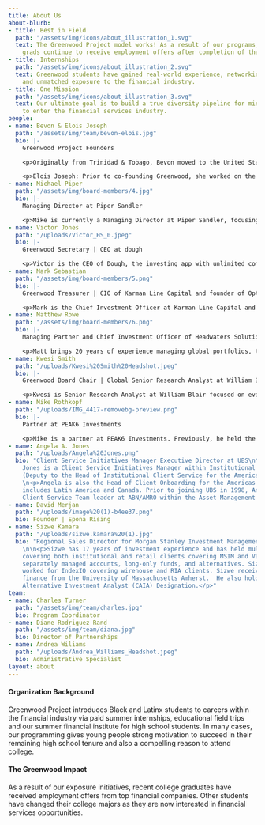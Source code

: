 ```yaml
---
title: About Us
about-blurb:
- title: Best in Field
  path: "/assets/img/icons/about_illustration_1.svg"
  text: The Greenwood Project model works! As a result of our programs, our college
    grads continue to receive employment offers after completion of their internship.
- title: Internships
  path: "/assets/img/icons/about_illustration_2.svg"
  text: Greenwood students have gained real-world experience, networking connections,
    and unmatched exposure to the financial industry.
- title: One Mission
  path: "/assets/img/icons/about_illustration_3.svg"
  text: Our ultimate goal is to build a true diversity pipeline for minority students
    to enter the financial services industry.
people:
- name: Bevon & Elois Joseph
  path: "/assets/img/team/bevon-elois.jpg"
  bio: |-
    Greenwood Project Founders

    <p>Originally from Trinidad & Tobago, Bevon moved to the United States after high school to further his education. He is a graduate of DePaul University. Bevon’s career has been exclusively in the trading industry. He's worked at firms such as JPMorgan, Morgan Stanley, UBS, Chicago Trading Company, PEAK6 Investments, and Achievement Asset Management. Bevon also worked on the trading floors of the NYSE, NYMEX, and AMEX. </p>

    <p>Elois Joseph: Prior to co-founding Greenwood, she worked on the trading floor of the Chicago Board Options Exchange (Cboe). As a financial professional, she attained many licenses and worked in the compliance examination division for an industry regulator. Elois grew up on the west side of Chicago, earned an MBA from Northern Illinois University, and a BA in Journalism from Columbia College Chicago. She is proud to be the first in her family to create generational wealth and to have the opportunity to teach this process to others through the Greenwood Project.</p>
- name: Michael Piper
  path: "/assets/img/board-members/4.jpg"
  bio: |-
    Managing Director at Piper Sandler

    <p>Mike is currently a Managing Director at Piper Sandler, focusing primarily on fixed income securities and capital raising. In2017, he joined the board of the Greenwood Project and served as board chair from 2019 -2020. His passion for helping students often takes him back to his alma mater Tulane University, where he helps students understand all the different job opportunities on Wall Street. </p>
- name: Victor Jones
  path: "/uploads/Victor_HS_0.jpeg"
  bio: |-
    Greenwood Secretary | CEO at dough

    <p>Victor is the CEO of Dough, the investing app with unlimited commission-free stock trading, zero account minimums, and iOS and Android apps filled with smart ideas. Jones’s mission is to inspire the world to embrace an understanding of risk, take control of their money, and make more of it. The former director of Trading and Operations at TD Ameritrade, lifelong innovator, and inspiring financial storyteller has spent his entire finance career in service of retail investors. In his previous role, Victor spearheaded trading innovation initiatives in both the United States and Asia. </p>
- name: Mark Sebastian
  path: "/assets/img/board-members/5.png"
  bio: |-
    Greenwood Treasurer | CIO of Karman Line Capital and founder of Option Pit

    <p>Mark is the Chief Investment Officer at Karman Line Capital and Founder of Option Pit. He is a former member of both the ChicagoBoard Options Exchange and the American Stock Exchange. Mark is the resident VIX expert for Mad Money with Jim Cramer. He is a frequent guest on CNBC, Fox Business News, Bloomberg, and First Business News.</p>
- name: Matthew Rowe
  path: "/assets/img/board-members/6.png"
  bio: |-
    Managing Partner and Chief Investment Officer of Headwaters Solutions LP

    <p>Matt brings 20 years of experience managing global portfolios, teams, and risk in multiple strategies and asset classes. Matt earned his BA from Wittenberg. Matt currently serves on the Board of Directors of New York City Outward Bound Schools and is an active supporter of the Navy SEAL Foundation. </p>
- name: Kwesi Smith
  path: "/uploads/Kwesi%20Smith%20Headshot.jpeg"
  bio: |-
    Greenwood Board Chair | Global Senior Research Analyst at William Blair

    <p>Kwesi is Senior Research Analyst at William Blair focused on evaluating consumer investments. He is passionate about giving back to the community and proud to serve as the current Board Chair of the Greenwood Project. He is also on the board of 3Arts and Breakthrough.</p>
- name: Mike Rothkopf
  path: "/uploads/IMG_4417-removebg-preview.png"
  bio: |-
    Partner at PEAK6 Investments

    <p>Mike is a partner at PEAK6 Investments. Previously, he held the titles of Chief Investment Officer (PEAK6 Performance Funds) and chief Risk Officer (PEAK 6 Capital Management). Mike holds an undergraduate degree from the University of Illinois in Finance (1990). </p>
- name: Angela A. Jones
  path: "/uploads/Angela%20Jones.png"
  bio: "Client Service Initiatives Manager Executive Director at UBS\n\n<p>Angela
    Jones is a Client Service Initiatives Manager within Institutional Client Service
    (Deputy to the Head of Institutional Client Service for the Americas region).</p>\n
    \n<p>Angela is also the Head of Client Onboarding for the Americas region which
    includes Latin America and Canada. Prior to joining UBS in 1998, Angela was a
    Client Service Team leader at ABN/AMRO within the Asset Management Group.</p>"
- name: David Merjan
  path: "/uploads/image%20(1)-b4ee37.png"
  bio: Founder | Epona Rising
- name: Sizwe Kamara
  path: "/uploads/sizwe.kamara%20(1).jpg"
  bio: "Regional Sales Director for Morgan Stanley Investment Management Solutions
    \n\n<p>Sizwe has 17 years of investment experience and has held multiple positions
    covering both institutional and retail clients covering MSIM and Van Kampen proprietary
    separately managed accounts, long-only funds, and alternatives. Sizwe previously
    worked for IndexIQ covering wirehouse and RIA clients. Sizwe received a B.S. in
    finance from the University of Massachusetts Amherst.  He also holds the Chartered
    Alternative Investment Analyst (CAIA) Designation.</p>"
team:
- name: Charles Turner
  path: "/assets/img/team/charles.jpg"
  bio: Program Coordinator
- name: Diane Rodriguez Rand
  path: "/assets/img/team/diana.jpg"
  bio: Director of Partnerships
- name: Andrea Wiliams
  path: "/uploads/Andrea_Williams_Headshot.jpeg"
  bio: Administrative Specialist
layout: about
---
```


#### Organization Background

Greenwood Project introduces Black and Latinx students to careers within the financial industry via paid summer internships, educational field trips and our summer financial institute for high school students. In many cases, our programming gives young people strong motivation to succeed in their remaining high school tenure and also a compelling reason to attend college.

#### The Greenwood Impact

As a result of our exposure initiatives, recent college graduates have received employment offers from top financial companies. Other students have changed their college majors as they are now interested in financial services opportunities.
